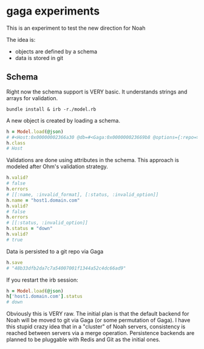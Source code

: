 # gaga experiments
This is an experiment to test the new direction for Noah

The idea is:
- objects are defined by a schema
- data is stored in git

## Schema
Right now the schema support is VERY basic. It understands strings and arrays for validation.

`bundle install & irb -r./model.rb`

A new object is created by loading a schema.

```ruby
h = Model.load(@json)
# #<Host:0x00000002366a30 @db=#<Gaga:0x000000023669b8 @options={:repo=>".data"}, path"/home/jvincent/development/experiments/ruby/gaga/.data/", schema{"id"=>"host", "attributes"=>{"name"=>"string", "status"=>["up", "down", "pending_up", "pending_down"]}}, version1
h.class
# Host
```

Validations are done using attributes in the schema. This approach is modeled after Ohm's validation strategy.

```ruby
h.valid?
# false
h.errors
# [[:name, :invalid_format], [:status, :invalid_option]]
h.name = "host1.domain.com"
h.valid?
# false
h.errors
# [[:status, :invalid_option]]
h.status = "down"
h.valid?
# true
```

Data is persisted to a git repo via Gaga

```ruby
h.save
# "48b33dfb2da7c7a54007001f1344a52c4dc66ad9"
```

If you restart the irb session:

```ruby
h = Model.load(@json)
h['host1.domain.com'].status
# down
```

Obviously this is VERY raw. The initial plan is that the default backend for Noah will be moved to git via Gaga (or some permutation of Gaga).
I have this stupid crazy idea that in a "cluster" of Noah servers, consistency is reached between servers via a merge operation.
Persistence backends are planned to be pluggable with Redis and Git as the initial ones.
